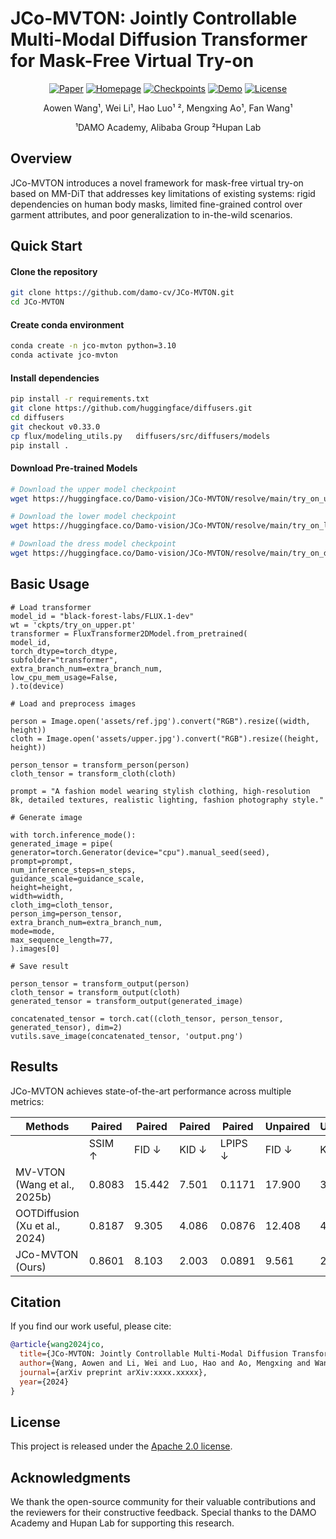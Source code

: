 # JCo-MVTON: Jointly Controllable Multi-Modal Diffusion Transformer for Mask-Free Virtual Try-on

<div align="center">

[![Paper](https://img.shields.io/badge/Paper-arXiv-red)](https://arxiv.org/abs/xxxx.xxxxx)
[![Homepage](https://img.shields.io/badge/Homepage-Visit_My_Site-orange)](https://damocv.github.io/JCo-MVTON.github.io/)
[![Checkpoints](https://img.shields.io/badge/Checkpoints-HuggingFace-yellow)](https://huggingface.co/Damo-vision/JCo-MVTON)
[![Demo](https://img.shields.io/badge/API-Link-green)](https://market.aliyun.com/apimarket/detail/cmapi00067129?spm=5176.shop.result.2.6e323934OAW8XR&innerSource=search)
[![License](https://img.shields.io/badge/License-Apache%202.0-blue.svg)](https://opensource.org/licenses/Apache-2.0)

</div>
<div align="center">

Aowen Wang¹, Wei Li¹, Hao Luo¹ ², Mengxing Ao¹, Fan Wang¹

¹DAMO Academy, Alibaba Group
²Hupan Lab

</div>

## Overview

JCo-MVTON introduces a novel framework for mask-free virtual try-on based on MM-DiT that addresses key limitations of existing systems: rigid dependencies on human body masks, limited fine-grained control over garment attributes, and poor generalization to in-the-wild scenarios.

## Quick Start

#### Clone the repository

```bash
git clone https://github.com/damo-cv/JCo-MVTON.git
cd JCo-MVTON
```

#### Create conda environment

```bash
conda create -n jco-mvton python=3.10
conda activate jco-mvton
```

#### Install dependencies

```bash
pip install -r requirements.txt
git clone https://github.com/huggingface/diffusers.git
cd diffusers
git checkout v0.33.0
cp flux/modeling_utils.py   diffusers/src/diffusers/models
pip install .
```

#### Download Pre-trained Models

```bash
# Download the upper model checkpoint
wget https://huggingface.co/Damo-vision/JCo-MVTON/resolve/main/try_on_upper.pt

# Download the lower model checkpoint
wget https://huggingface.co/Damo-vision/JCo-MVTON/resolve/main/try_on_lower.pt

# Download the dress model checkpoint
wget https://huggingface.co/Damo-vision/JCo-MVTON/resolve/main/try_on_dress.pt

```

## Basic Usage

```
# Load transformer
model_id = "black-forest-labs/FLUX.1-dev"
wt = 'ckpts/try_on_upper.pt'
transformer = FluxTransformer2DModel.from_pretrained(
model_id,
torch_dtype=torch_dtype,
subfolder="transformer",
extra_branch_num=extra_branch_num,
low_cpu_mem_usage=False,
).to(device)

# Load and preprocess images

person = Image.open('assets/ref.jpg').convert("RGB").resize((width, height))
cloth = Image.open('assets/upper.jpg').convert("RGB").resize((height, height))

person_tensor = transform_person(person)
cloth_tensor = transform_cloth(cloth)

prompt = "A fashion model wearing stylish clothing, high-resolution 8k, detailed textures, realistic lighting, fashion photography style."

# Generate image

with torch.inference_mode():
generated_image = pipe(
generator=torch.Generator(device="cpu").manual_seed(seed),
prompt=prompt,
num_inference_steps=n_steps,
guidance_scale=guidance_scale,
height=height,
width=width,
cloth_img=cloth_tensor,
person_img=person_tensor,
extra_branch_num=extra_branch_num,
mode=mode,
max_sequence_length=77,
).images[0]

# Save result

person_tensor = transform_output(person)
cloth_tensor = transform_output(cloth)
generated_tensor = transform_output(generated_image)

concatenated_tensor = torch.cat((cloth_tensor, person_tensor, generated_tensor), dim=2)
vutils.save_image(concatenated_tensor, 'output.png')
```



## Results

JCo-MVTON achieves state-of-the-art performance across multiple metrics:

| Methods | Paired | Paired | Paired |Paired  | Unpaired| Unpaired |
|---------|--------|-----|-------|----------|-----|-------|
|         | SSIM ↑ | FID ↓ | KID ↓ | LPIPS ↓ | FID ↓ | KID ↓ |
| MV-VTON (Wang et al., 2025b) | 0.8083 | 15.442 | 7.501 | 0.1171 | 17.900 | 3.861 |
| OOTDiffusion (Xu et al., 2024) | 0.8187 | 9.305 | 4.086 | 0.0876 | 12.408 | 4.689 |
| JCo-MVTON (Ours) | 0.8601 | 8.103 | 2.003 | 0.0891 | 9.561 | 2.700 |

## Citation

If you find our work useful, please cite:

```bibtex
@article{wang2024jco,
  title={JCo-MVTON: Jointly Controllable Multi-Modal Diffusion Transformer for Mask-Free Virtual Try-on},
  author={Wang, Aowen and Li, Wei and Luo, Hao and Ao, Mengxing and Wang, Fan},
  journal={arXiv preprint arXiv:xxxx.xxxxx},
  year={2024}
}
```

## License

This project is released under the [Apache 2.0 license](LICENSE).

## Acknowledgments

We thank the open-source community for their valuable contributions and the reviewers for their constructive feedback. Special thanks to the DAMO Academy and Hupan Lab for supporting this research.
